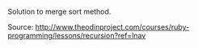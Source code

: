 Solution to merge sort method.

Source:
http://www.theodinproject.com/courses/ruby-programming/lessons/recursion?ref=lnav